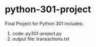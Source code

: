 # python-301-project
Final Project for Python 301 includes:
1) code: py301-project.py
2) output file: transactions.txt
